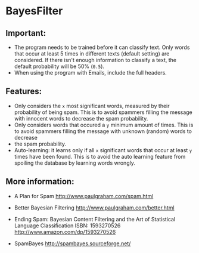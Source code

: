 # BayesFilter
## Important:
* The program needs to be trained before it can classify text. Only words that occur at least 5 times in different texts (default setting) are considered.
  If there isn't enough information to classify a text, the default probability will be 50% (`0.5`).
* When using the program with Emails, include the full headers.


## Features:
* Only considers the `x` most significant words, measured by their probability of being spam. This is to avoid spammers filling the message
  with innocent words to decrease the spam probability.
* Only considers words that occured a `y` minimum amount of times. This is to avoid spammers filling the message with unknown (random) words to decrease
* the spam probability.
* Auto-learning: it learns only if all `x` significant words that occur at least `y` times have been found. This is to avoid the auto learning feature
  from spoiling the database by learning words wrongly.

## More information:

* A Plan for Spam
<http://www.paulgraham.com/spam.html>

* Better Bayesian Filtering
<http://www.paulgraham.com/better.html>

* Ending Spam: Bayesian Content Filtering and the Art of Statistical Language Classification
ISBN: 1593270526
<http://www.amazon.com/dp/1593270526>

* SpamBayes
<http://spambayes.sourceforge.net/>
